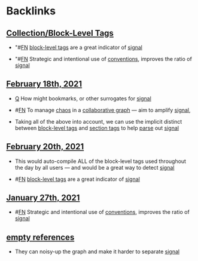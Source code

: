 
# Backlinks
## [Collection/Block-Level Tags](<Collection/Block-Level Tags.md>)
- "#[FN](<FN.md>) [block-level tags](<block-level tags.md>) are a great indicator of [signal](<signal.md>)

- "#[FN](<FN.md>) Strategic and intentional use of [conventions](<conventions.md>), improves the ratio of [signal](<signal.md>)

## [February 18th, 2021](<February 18th, 2021.md>)
- [Q](<Q.md>) How might bookmarks, or other surrogates for [signal](<signal.md>)

- #[FN](<FN.md>) To manage [chaos](<chaos.md>) in a [collaborative graph](<collaborative graph.md>) — aim to amplify [signal](<signal.md>),

- Taking all of the above into account, we can use the implicit distinct between [block-level tags](<block-level tags.md>) and [section tags](<section tags.md>) to help [parse](((AcVV2n11w))) out [signal](<signal.md>)

## [February 20th, 2021](<February 20th, 2021.md>)
- This would auto-compile ALL of the block-level tags used throughout the day by all users — and would be a great way to detect [signal](<signal.md>)

- #[FN](<FN.md>) [block-level tags](<block-level tags.md>) are a great indicator of [signal](<signal.md>)

## [January 27th, 2021](<January 27th, 2021.md>)
- #[FN](<FN.md>) Strategic and intentional use of [conventions](<conventions.md>), improves the ratio of [signal](<signal.md>)

## [empty references](<empty references.md>)
- They can noisy-up the graph and make it harder to separate [signal](<signal.md>)

